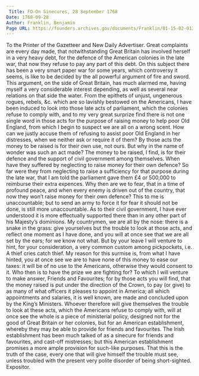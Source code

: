 ```yaml
---
 Title: FO-On Sinecures, 28 September 1768
Date: 1768-09-28
Author: Franklin, Benjamin
Page URL: https://founders.archives.gov/documents/Franklin/01-15-02-0124
---
```


To the Printer of the Gazetteer and New Daily Advertiser.
Great complaints are every day made, that notwithstanding Great Britain has involved herself in a very heavy debt, for the defence of the American colonies in the late war, that now they refuse to pay any part of this debt. On this subject there has been a very smart paper war for some years,  which controversy it seems, is like to be decided by the all powerful argument of fire and sword.
This argument, on the side of Great Britain, has much alarmed me, having myself a very considerable interest depending, as well as several near relations on that side the water.
From the epithets of unjust, ungenerous rogues, rebels, &c. which are so lavishly bestowed on the Americans, I have been induced to look into those late acts of parliament, which the colonies refuse to comply with, and to my very great surprize find there is not one single word in those acts for the purpose of raising money to help poor Old England, from which I begin to suspect we are all on a wrong scent. How can we justly accuse them of refusing to assist poor Old England in her distresses, when we neither ask or require it of them?
By those acts the money to be raised is for their own use, not ours. But why in the name of wonder was such an act made? The money to be raised, I find, is for their defence and the support of civil government among themselves. When have they suffered by neglecting to raise money for their own defence? So far were they from neglecting to raise a sufficiency for that purpose during the late war, that I am told the parliament gave them £4 or 500,000 to reimburse their extra expences. Why then are we to fear, that in a time of profound peace, and when every enemy is driven out of the country, that now they won’t raise money for their own defence? This to me is unaccountable; but to send an army to force it for fear it should not be done, is still more unaccountable.
As to their civil government, I have ever understood it is more effectually supported there than in any other part of his Majesty’s dominions. My countrymen, we are all by the nose: there is a snake in the grass: give yourselves but the trouble to look at those acts, and reflect one moment as I have done, and you will at once see that we are all set by the ears; for we know not what. But by your leave I will venture to hint, for your consideration, a very common custom among pickpockets, i.e. A thief cries catch thief. My reason for this surmise is, from what I have hinted, you at once see we are to have none of this money to ease our taxes: it will be of no use to the Americans, otherwise they would consent to it. Who then is to have the prize we are fighting for? To which I will venture to make answer, Friends and Favourites; for by those acts you will find, that the money raised is put under the direction of the Crown, to pay (or give) to as many of what officers it pleases to appoint in America; all which appointments and salaries, it is well known, are made and concluded upon by the King’s Ministers.
Whoever therefore will give themselves the trouble to look at these acts, which the Americans refuse to comply with, will at once see the whole is a piece of ministerial policy, designed not for the good of Great Britain or her colonies, but for an American establishment, whereby they may be able to provide for friends and favourites.
The Irish establishment has been much talked of as a sinecure for friends and favourites, and cast-off mistresses; but this American establishment promises a more ample provision for such-like purposes. That this is the truth of the case, every one that will give himself the trouble must see, unless troubled with the present very polite disorder of being short-sighted.
Expositor.


